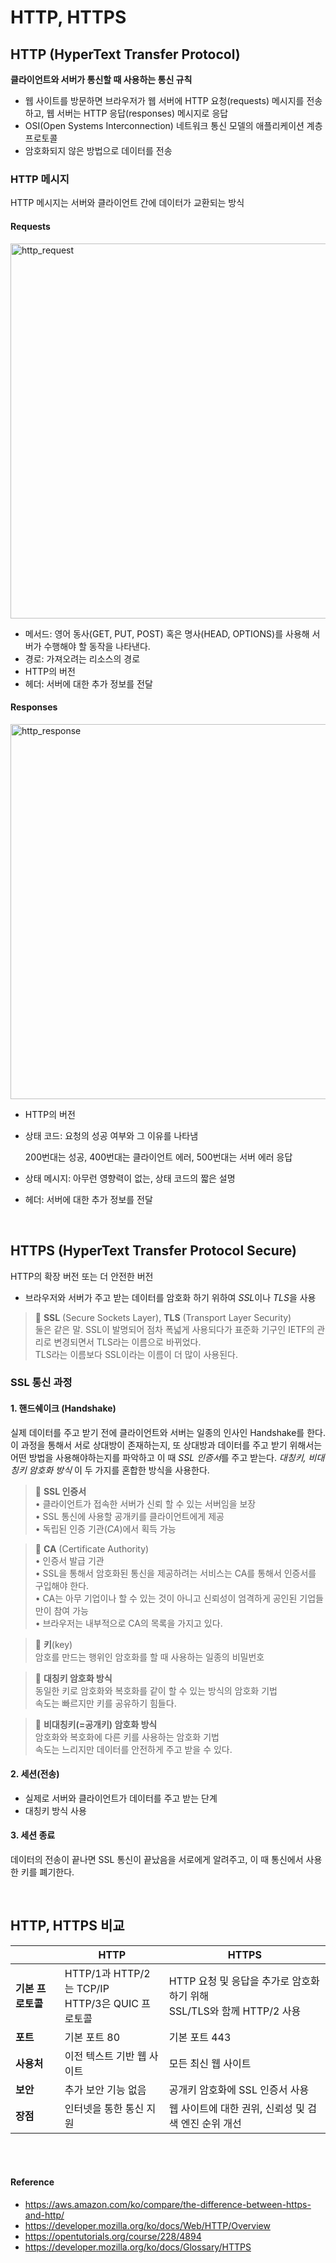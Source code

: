 # HTTP, HTTPS
## HTTP (HyperText Transfer Protocol)
**클라이언트와 서버가 통신할 때 사용하는 통신 규칙**
- 웹 사이트를 방문하면 브라우저가 웹 서버에 HTTP 요청(requests) 메시지를 전송하고, 웹 서버는 HTTP 응답(responses) 메시지로 응답
- OSI(Open Systems Interconnection) 네트워크 통신 모델의 애플리케이션 계층 프로토콜
- 암호화되지 않은 방법으로 데이터를 전송

### HTTP 메시지
HTTP 메시지는 서버와 클라이언트 간에 데이터가 교환되는 방식

#### Requests

<img width="600" alt="http_request" src="https://developer.mozilla.org/en-US/docs/Web/HTTP/Overview/http_request.png">

- 메서드: 영어 동사(GET, PUT, POST) 혹은 명사(HEAD, OPTIONS)를 사용해 서버가 수행해야 할 동작을 나타낸다.
- 경로: 가져오려는 리소스의 경로
- HTTP의 버전
- 헤더: 서버에 대한 추가 정보를 전달

#### Responses

<img width="600" alt="http_response" src="https://developer.mozilla.org/en-US/docs/Web/HTTP/Overview/http_response.png">

- HTTP의 버전
- 상태 코드: 요청의 성공 여부와 그 이유를 나타냄

    200번대는 성공, 400번대는 클라이언트 에러, 500번대는 서버 에러 응답
- 상태 메시지: 아무런 영향력이 없는, 상태 코드의 짧은 설명
- 헤더: 서버에 대한 추가 정보를 전달

<br>

## HTTPS (HyperText Transfer Protocol Secure)
HTTP의 확장 버전 또는 더 안전한 버전
- 브라우저와 서버가 주고 받는 데이터를 암호화 하기 위하여 *SSL*이나 *TLS*을 사용

> 📄 **SSL** (Secure Sockets Layer), **TLS** (Transport Layer Security)
<br>둘은 같은 말. SSL이 발명되어 점차 폭넓게 사용되다가 표준화 기구인 IETF의 관리로 변경되면서 TLS라는 이름으로 바뀌었다.
<br>TLS라는 이름보다 SSL이라는 이름이 더 많이 사용된다.


### SSL 통신 과정

#### 1. 핸드쉐이크 (Handshake)
실제 데이터를 주고 받기 전에 클라이언트와 서버는 일종의 인사인 Handshake를 한다.
이 과정을 통해서 서로 상대방이 존재하는지, 또 상대방과 데이터를 주고 받기 위해서는 어떤 방법을 사용해야하는지를 파악하고
이 때 *SSL 인증서*를 주고 받는다.
*대칭키, 비대칭키 암호화 방식* 이 두 가지를 혼합한 방식을 사용한다.

> 📄 **SSL 인증서**
<br>• 클라이언트가 접속한 서버가 신뢰 할 수 있는 서버임을 보장
<br>• SSL 통신에 사용할 공개키를 클라이언트에게 제공
<br>• 독립된 인증 기관(*CA*)에서 획득 가능

> 📄 **CA** (Certificate Authority)
<br>• 인증서 발급 기관
<br>• SSL을 통해서 암호화된 통신을 제공하려는 서비스는 CA를 통해서 인증서를 구입해야 한다.
<br>• CA는 아무 기업이나 할 수 있는 것이 아니고 신뢰성이 엄격하게 공인된 기업들만이 참여 가능
<br>• 브라우저는 내부적으로 CA의 목록을 가지고 있다.


> 📄 **키**(key)
<br>암호를 만드는 행위인 암호화를 할 때 사용하는 일종의 비밀번호

> 📄 **대칭키 암호화 방식**
<br>동일한 키로 암호화와 복호화를 같이 할 수 있는 방식의 암호화 기법
<br>속도는 빠르지만 키를 공유하기 힘들다.

> 📄 **비대칭키(=공개키) 암호화 방식**
<br>암호화와 복호화에 다른 키를 사용하는 암호화 기법
<br>속도는 느리지만 데이터를 안전하게 주고 받을 수 있다.

#### 2. 세션(전송)
- 실제로 서버와 클라이언트가 데이터를 주고 받는 단계
- 대칭키 방식 사용

#### 3. 세션 종료
데이터의 전송이 끝나면 SSL 통신이 끝났음을 서로에게 알려주고, 이 때 통신에서 사용한 키를 폐기한다.


<br>

## HTTP, HTTPS 비교
||HTTP|HTTPS|
|------|---|---|
|**기본 프로토콜**|HTTP/1과 HTTP/2는 TCP/IP <br>HTTP/3은 QUIC 프로토콜|HTTP 요청 및 응답을 추가로 암호화하기 위해 <br>SSL/TLS와 함께 HTTP/2 사용|
|**포트**|기본 포트 80|기본 포트 443|
|**사용처**|이전 텍스트 기반 웹 사이트|모든 최신 웹 사이트|
|**보안**|추가 보안 기능 없음|공개키 암호화에 SSL 인증서 사용|
|**장점**|인터넷을 통한 통신 지원|웹 사이트에 대한 권위, 신뢰성 및 검색 엔진 순위 개선|

<br><br>

#### Reference
- https://aws.amazon.com/ko/compare/the-difference-between-https-and-http/
- https://developer.mozilla.org/ko/docs/Web/HTTP/Overview
- https://opentutorials.org/course/228/4894
- https://developer.mozilla.org/ko/docs/Glossary/HTTPS